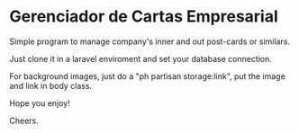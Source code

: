 # Gerenciador de Cartas Empresarial

Simple program to manage company's inner and out post-cards or similars.

Just clone it in a laravel enviroment and set your database connection.

For background images, just do a "ph partisan storage:link", put the image and link in body class.

Hope you enjoy!

Cheers.

